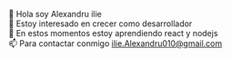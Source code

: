 👋 Hola soy Alexandru ilie  
👀 Estoy interesado en crecer como desarrollador  
🌱 En estos momentos estoy aprendiendo react y nodejs  
📫 Para contactar conmigo ilie.Alexandru010@gmail.com  


<!---
AIlieDev/AIlieDev is a ✨ special ✨ repository because its `README.md` (this file) appears on your GitHub profile.
You can click the Preview link to take a look at your changes.
--->

